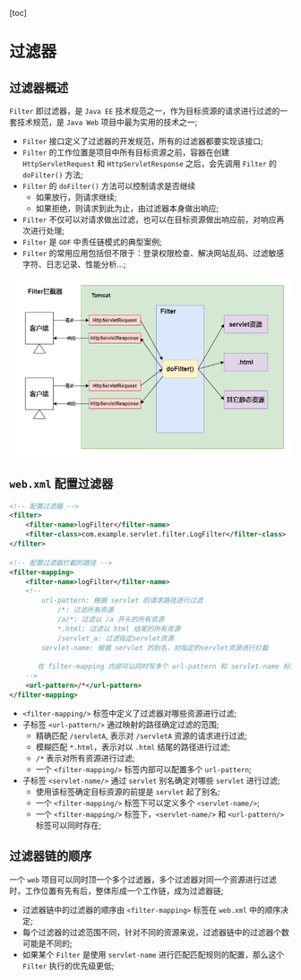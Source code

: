 [toc]

# 过滤器


## 过滤器概述

`Filter` 即过滤器，是 `Java EE` 技术规范之一，作为目标资源的请求进行过滤的一套技术规范，是 `Java Web` 项目中最为实用的技术之一;

- `Filter` 接口定义了过滤器的开发规范，所有的过滤器都要实现该接口;
- `Filter` 的工作位置是项目中所有目标资源之前，容器在创建 `HttpServletRequest` 和 `HttpServletResponse` 之后，会先调用 `Filter` 的 `doFilter()` 方法;
- `Filter` 的 `doFilter()` 方法可以控制请求是否继续
  - 如果放行，则请求继续;
  - 如果拒绝，则请求到此为止，由过滤器本身做出响应;
- `Filter` 不仅可以对请求做出过滤，也可以在目标资源做出响应前，对响应再次进行处理;
- `Filter` 是 `GOF` 中责任链模式的典型案例;
- `Filter` 的常用应用包括但不限于：登录权限检查、解决网站乱码、过滤敏感字符、日志记录、性能分析...;

![Servlet拦截器原理](./imgs/servlet-filter.png)

## `web.xml` 配置过滤器

```xml
<!-- 配置过滤器 -->
<filter>
    <filter-name>logFilter</filter-name>
    <filter-class>com.example.servlet.filter.LogFilter</filter-class>
</filter>

<!-- 配置过滤器拦截的路径 -->
<filter-mapping>
    <filter-name>logFilter</filter-name>
    <!--
        url-pattern: 根据 servlet 的请求路径进行过滤
            /*: 过滤所有资源
            /a/*: 过滤以 /a 开头的所有资源
            *.html: 过滤以 html 结尾的所有资源
            /servlet_a: 过滤指定servlet资源
        servlet-name: 根据 servlet 的别名，对指定的servlet资源进行拦截

       在 filter-mapping 内部可以同时写多个 url-pattern 和 servlet-name 标签
    -->
    <url-pattern>/*</url-pattern>
</filter-mapping>
```

- `<filter-mapping/>` 标签中定义了过滤器对哪些资源进行过滤;
- 子标签 `<url-pattern/>` 通过映射的路径确定过滤的范围;
  - 精确匹配 `/servletA`, 表示对 `/servletA` 资源的请求进行过滤;
  - 模糊匹配 `*.html`，表示对以 `.html` 结尾的路径进行过滤;
  - `/*` 表示对所有资源进行过滤;
  - 一个 `<filter-mapping/>` 标签内部可以配置多个 `url-pattern`;
- 子标签 `<servlet-name/>` 通过 `servlet` 别名确定对哪些 `servlet` 进行过滤;
  - 使用该标签确定目标资源的前提是 `servlet` 起了别名;
  - 一个 `<filter-mapping/>` 标签下可以定义多个 `<servlet-name/>`;
  - 一个 `<filter-mapping/>` 标签下，`<servlet-name/>` 和 `<url-pattern/>` 标签可以同时存在;



## 过滤器链的顺序

一个 `web` 项目可以同时顶一个多个过滤器，多个过滤器对同一个资源进行过滤时，工作位置有先有后，整体形成一个工作链，成为过滤器链;

- 过滤器链中的过滤器的顺序由 `<filter-mapping>` 标签在 `web.xml` 中的顺序决定;
- 每个过滤器的过滤范围不同，针对不同的资源来说，过滤器链中的过滤器个数可能是不同的;
- 如果某个 `Filter` 是使用 `servlet-name` 进行匹配匹配规则的配置，那么这个 `Filter` 执行的优先级更低;


